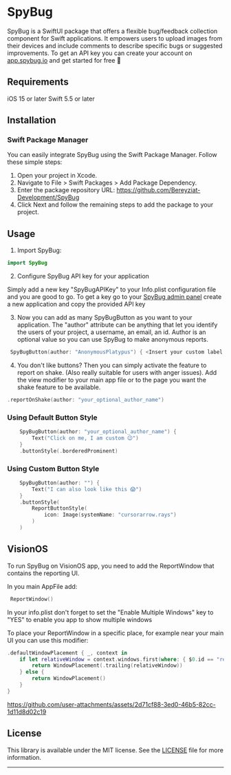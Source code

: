 # SpyBug
SpyBug is a SwiftUI package that offers a flexible bug/feedback collection component for Swift applications. It empowers users to upload images from their devices and include comments to describe specific bugs or suggested improvements. To get an API key you can create your account on [app.spybug.io](https://app.spybug.io) and get started for free 🚀

## Requirements
iOS 15 or later
Swift 5.5 or later

## Installation
### Swift Package Manager
You can easily integrate SpyBug using the Swift Package Manager. Follow these simple steps:

1. Open your project in Xcode.
2. Navigate to File > Swift Packages > Add Package Dependency.
3. Enter the package repository URL: https://github.com/Bereyziat-Development/SpyBug
4. Click Next and follow the remaining steps to add the package to your project.

## Usage
1. Import SpyBug:

```swift
import SpyBug
```

2. Configure SpyBug API key for your application

Simply add a new key "SpyBugAPIKey" to your Info.plist configuration file and you are good to go. To get a key go to your [SpyBug admin panel](https://app.spybug.io) create a new application and copy the provided API key

3. Now you can add as many SpyBugButton as you want to your application.
The "author" attribute can be anything that let you identify the users of your project, a username, an email, an id. Author is an optional value so you can use SpyBug to make anonymous reports.

```swift
 SpyBugButton(author: "AnonymousPlatypus") { <Insert your custom label here> } 
```

4. You don't like buttons? Then you can simply activate the feature to report on shake. (Also really suitable for users with anger issues). Add the view modifier to your main app file or to the page you want the shake feature to be available.

```swift
.reportOnShake(author: "your_optional_author_name")
```

### Using Default Button Style

```swift
    SpyBugButton(author: "your_optional_author_name") {
        Text("Click on me, I am custom 😉")
    }
    .buttonStyle(.borderedProminent)
```

### Using Custom Button Style
```swift
    SpyBugButton(author: "") {
        Text("I can also look like this 😱")
    }
    .buttonStyle(
        ReportButtonStyle(
            icon: Image(systemName: "cursorarrow.rays")
        )
    )
```

## VisionOS
To run SpyBug on VisionOS app, you need to add the ReportWindow that contains the reporting UI. 


In you main AppFile add:
```swift
 ReportWindow()
```
In your info.plist don't forget to set the "Enable Multiple Windows" key to "YES" to enable you app to show multiple windows

To place your ReportWindow in a specific place, for example near your main UI you can use this modifier:
```swift
.defaultWindowPlacement { _, context in
    if let relativeWindow = context.windows.first(where: { $0.id == "relativeWindowId" }) {
        return WindowPlacement(.trailing(relativeWindow))
    } else {
        return WindowPlacement()
    }
}

```

https://github.com/user-attachments/assets/2d71cf88-3ed0-46b5-82cc-1d11d8d02c19


## License
This library is available under the MIT license. See the [LICENSE](LICENSE) file for more information.

---
